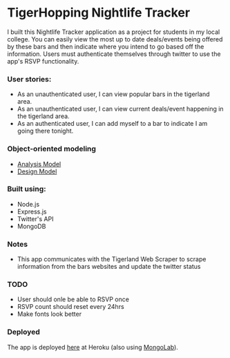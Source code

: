 
# TigerHopping Nightlife Tracker

I built this Nightlife Tracker application as a project for students in my local college. You can easily view the most up to date deals/events being offered by these bars and then indicate where you intend to go based off the information. Users must authenticate themselves through twitter to use the app's RSVP functionality.


### User stories:

* As an unauthenticated user, I can view popular bars in the tigerland area.
* As an unauthenticated user, I can view current deals/event happening in the tigerland area.
* As an authenticated user, I can add myself to a bar to indicate I am going there tonight.

### Object-oriented modeling

* [Analysis Model](https://github.com/arissi/TigerHopping/blob/master/AnalysisModel.pdf)
* [Design Model](https://github.com/arissi/TigerHopping/blob/master/Design%20Model%20.pdf) 

### Built using:

* Node.js
* Express.js
* Twitter's API
* MongoDB

### Notes
* This app communicates with the Tigerland Web Scraper to scrape information from the bars websites and update the twitter status

### TODO
* User should onle be able to RSVP once
* RSVP count should reset every 24hrs
* Make fonts look better

### Deployed

The app is deployed [here](https://tigerhopping.herokuapp.com/) at Heroku (also using [MongoLab](http://mlab.com)).

